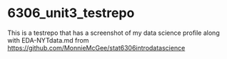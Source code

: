 # 6306_unit3_testrepo
This is a testrepo that has a screenshot of my data science profile along with EDA-NYTdata.md from https://github.com/MonnieMcGee/stat6306introdatascience
